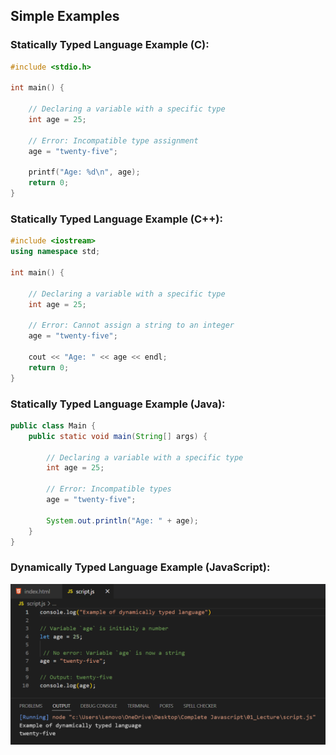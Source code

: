 ## Simple Examples

### Statically Typed Language Example (C):

```c
#include <stdio.h>

int main() {

    // Declaring a variable with a specific type
    int age = 25;

    // Error: Incompatible type assignment           
    age = "twenty-five";

    printf("Age: %d\n", age);
    return 0;
}
```

### Statically Typed Language Example (C++):

```cpp
#include <iostream>
using namespace std;

int main() {

    // Declaring a variable with a specific type
    int age = 25;

    // Error: Cannot assign a string to an integer        
    age = "twenty-five";

    cout << "Age: " << age << endl;
    return 0;
}
```

### Statically Typed Language Example (Java):

```java
public class Main {
    public static void main(String[] args) {

        // Declaring a variable with a specific type
        int age = 25;

        // Error: Incompatible types    
        age = "twenty-five";

        System.out.println("Age: " + age);
    }
}
```

### Dynamically Typed Language Example (JavaScript):

 ![Screenshot](i1.png)
